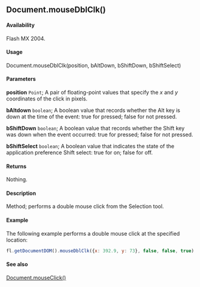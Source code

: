 ## Document.mouseDblClk()

#### Availability

Flash MX 2004.

#### Usage

Document.mouseDblClk(position, bAltDown, bShiftDown, bShiftSelect)

#### Parameters

**position** `Point`; A pair of floating-point values that specify the *x* and *y* coordinates of the click in pixels.

**bAltdown** `boolean`; A boolean value that records whether the Alt key is down at the time of the event: true for pressed; false
for not pressed.

**bShiftDown** `boolean`; A boolean value that records whether the Shift key was down when the event occurred: true for pressed;
false for not pressed.

**bShiftSelect** `boolean`; A boolean value that indicates the state of the application preference Shift select: true for on; false for off.

#### Returns

Nothing.

#### Description

Method; performs a double mouse click from the Selection tool.

#### Example

The following example performs a double mouse click at the specified location:

```javascript
fl.getDocumentDOM().mouseDblClk({x: 392.9, y: 73}, false, false, true);
```

#### See also

[Document.mouseClick()](../Document_object/Document130.md)
